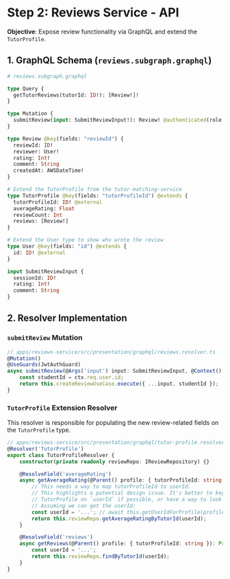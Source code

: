 # Step 2: Reviews Service - API

**Objective**: Expose review functionality via GraphQL and extend the `TutorProfile`.

## 1. GraphQL Schema (`reviews.subgraph.graphql`)

```graphql
# reviews.subgraph.graphql

type Query {
  getTutorReviews(tutorId: ID!): [Review!]!
}

type Mutation {
  submitReview(input: SubmitReviewInput!): Review! @authenticated(role: "STUDENT")
}

type Review @key(fields: "reviewId") {
  reviewId: ID!
  reviewer: User!
  rating: Int!
  comment: String
  createdAt: AWSDateTime!
}

# Extend the TutorProfile from the tutor-matching-service
type TutorProfile @key(fields: "tutorProfileId") @extends {
  tutorProfileId: ID! @external
  averageRating: Float
  reviewCount: Int
  reviews: [Review!]
}

# Extend the User type to show who wrote the review
type User @key(fields: "id") @extends {
  id: ID! @external
}

input SubmitReviewInput {
  sessionId: ID!
  rating: Int!
  comment: String
}
```

## 2. Resolver Implementation

### `submitReview` Mutation

```typescript
// apps/reviews-service/src/presentation/graphql/reviews.resolver.ts
@Mutation()
@UseGuards(JwtAuthGuard)
async submitReview(@Args('input') input: SubmitReviewInput, @Context() ctx: any): Promise<Review> {
    const studentId = ctx.req.user.id;
    return this.createReviewUseCase.execute({ ...input, studentId });
}
```

### `TutorProfile` Extension Resolver

This resolver is responsible for populating the new review-related fields on the `TutorProfile` type.

```typescript
// apps/reviews-service/src/presentation/graphql/tutor-profile.resolver.ts
@Resolver('TutorProfile')
export class TutorProfileResolver {
    constructor(private readonly reviewRepo: IReviewRepository) {}

    @ResolveField('averageRating')
    async getAverageRating(@Parent() profile: { tutorProfileId: string }): Promise<number> {
        // This needs a way to map tutorProfileId to userId.
        // This highlights a potential design issue. It's better to key the
        // TutorProfile on `userId` if possible, or have a way to look it up.
        // Assuming we can get the userId:
        const userId = '...'; // await this.getUserIdForProfile(profile.tutorProfileId);
        return this.reviewRepo.getAverageRatingByTutorId(userId);
    }

    @ResolveField('reviews')
    async getReviews(@Parent() profile: { tutorProfileId: string }): Promise<Review[]> {
        const userId = '...';
        return this.reviewRepo.findByTutorId(userId);
    }
}
```
